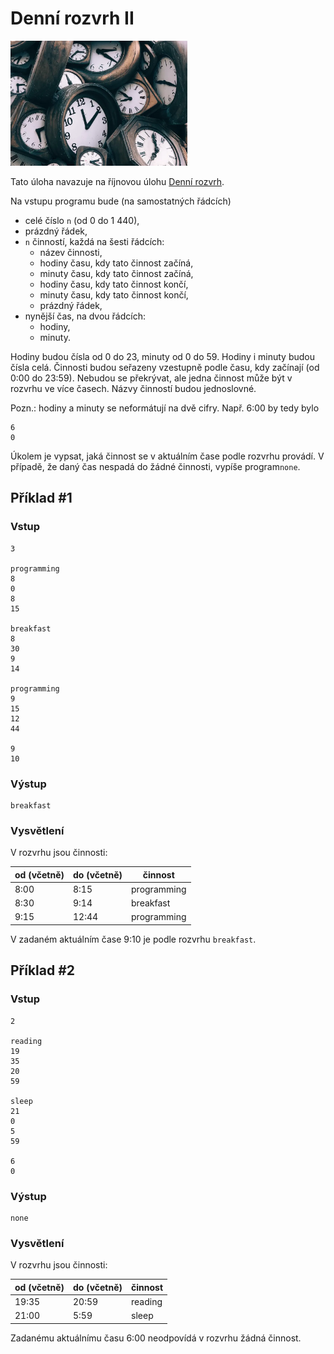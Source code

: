 # Denní rozvrh II

<img src="cover.webp" height="200" alt="ilustrace"/>

Tato úloha navazuje na říjnovou úlohu
[Denní rozvrh](https://github.com/delta-cs/seminar/tree/main/ulohy/06-denni-rozvrh).

Na vstupu programu bude (na samostatných řádcích)

- celé číslo `n` (od 0 do 1 440),
- prázdný řádek,
- `n` činností, každá na šesti řádcích:
    - název činnosti,
    - hodiny času, kdy tato činnost začíná,
    - minuty času, kdy tato činnost začíná,
    - hodiny času, kdy tato činnost končí,
    - minuty času, kdy tato činnost končí,
    - prázdný řádek,
- nynější čas, na dvou řádcích:
    - hodiny,
    - minuty.

Hodiny budou čísla od 0 do 23, minuty od 0 do 59. Hodiny i minuty budou čísla celá. Činnosti budou seřazeny vzestupně
podle času, kdy začínají (od 0:00 do 23:59). Nebudou se překrývat, ale jedna činnost může být v rozvrhu ve více časech.
Názvy činností budou jednoslovné.

Pozn.: hodiny a minuty se neformátují na dvě cifry. Např. 6:00 by tedy bylo

```
6
0
```

Úkolem je vypsat, jaká činnost se v aktuálním čase podle rozvrhu provádí. V případě, že daný čas nespadá do žádné
činnosti, vypíše program`none`.

## Příklad #1

### Vstup

```
3

programming
8
0
8
15

breakfast
8
30
9
14

programming
9
15
12
44

9
10
```

### Výstup

```
breakfast
```

### Vysvětlení

V rozvrhu jsou činnosti:

| od (včetně) | do (včetně) | činnost     |
|-------------|-------------|-------------|
| 8:00        | 8:15        | programming |
| 8:30        | 9:14        | breakfast   |
| 9:15        | 12:44       | programming |

V zadaném aktuálním čase 9:10 je podle rozvrhu `breakfast`.

## Příklad #2

### Vstup

```
2

reading
19
35
20
59

sleep
21
0
5
59

6
0
```

### Výstup

```
none
```

### Vysvětlení

V rozvrhu jsou činnosti:

| od (včetně) | do (včetně) | činnost |
|-------------|-------------|---------|
| 19:35       | 20:59       | reading |
| 21:00       | 5:59        | sleep   |

Zadanému aktuálnímu času 6:00 neodpovídá v rozvrhu žádná činnost.
